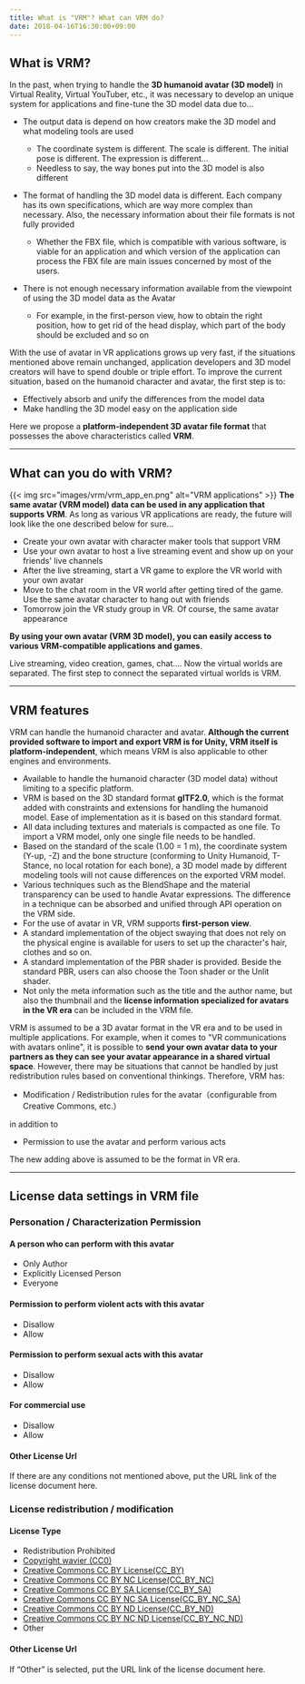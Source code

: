 ```yaml
---
title: What is "VRM"? What can VRM do?
date: 2018-04-16T16:30:00+09:00
---
```


## What is VRM?
In the past, when trying to handle the **3D humanoid avatar (3D model)** in Virtual Reality, Virtual YouTuber, etc., it was necessary to develop an unique system for applications and fine-tune the 3D model data due to...

* The output data is depend on how creators make the 3D model and what modeling tools are used
    * The coordinate system is different. The scale is different. The initial pose is different. The expression is different...
    * Needless to say, the way bones put into the 3D model is also different

* The format of handling the 3D model data is different. Each company has its own specifications, which are way more complex than necessary. Also, the necessary information about their file formats is not fully provided
    * Whether the FBX file, which is compatible with various software, is viable for an application and which version of the application can process the FBX file are main issues concerned by most of the users.

* There is not enough necessary information available from the viewpoint of using the 3D model data as the Avatar
	* For example, in the first-person view, how to obtain the right position, how to get rid of the head display, which part of the body should be excluded and so on

With the use of avatar in VR applications grows up very fast, if the situations mentioned above remain unchanged, application developers and 3D model creators will have to spend double or triple effort. To improve the current situation, based on the humanoid character and avatar, the first step is to:

* Effectively absorb and unify the differences from the model data
* Make handling the 3D model easy on the application side

Here we propose a **platform-independent 3D avatar file format** that possesses the above characteristics called **VRM**.

---
## What can you do with VRM?
{{< img src="images/vrm/vrm_app_en.png" alt="VRM applications" >}}
**The same avatar (VRM model) data can be used in any application that supports VRM**. As long as various VR applications are ready, the future will look like the one described below for sure...

* Create your own avatar with character maker tools that support VRM
* Use your own avatar to host a live streaming event and show up on your friends' live channels
* After the live streaming, start a VR game to explore the VR world with your own avatar 
* Move to the chat room in the VR world after getting tired of the game. Use the same avatar character to hang out with friends
* Tomorrow join the VR study group in VR. Of course, the same avatar appearance

**By using your own avatar (VRM 3D model), you can easily access to various VRM-compatible applications and games**.

Live streaming, video creation, games, chat.... Now the virtual worlds are separated. The first step to connect the separated virtual worlds is VRM.

---
## VRM features
VRM can handle the humanoid character and avatar. **Although the current provided software to import and export VRM is for Unity, VRM itself is platform-independent**, which means VRM is also applicable to other engines and environments.

* Available to handle the humanoid character (3D model data) without limiting to a specific platform.
* VRM is based on the 3D standard format **glTF2.0**, which is the format added with constraints and extensions for handling the humanoid model. Ease of implementation as it is based on this standard format.
* All data including textures and materials is compacted as one file. To import a VRM model, only one single file needs to be handled.
* Based on the standard of the scale (1.00 = 1 m), the coordinate system (Y-up, -Z) and the bone structure (conforming to Unity Humanoid, T-Stance, no local rotation for each bone), a 3D model made by different modeling tools will not cause differences on the exported VRM model.
* Various techniques such as the BlendShape and the material transparency can be used to handle Avatar expressions. The difference in a technique can be absorbed and unified through API operation on the VRM side.
* For the use of avatar in VR, VRM supports **first-person view**.
* A standard implementation of the object swaying that does not rely on the physical engine is available for users to set up the character's hair, clothes and so on.
* A standard implementation of the PBR shader is provided. Beside the standard PBR, users can also choose the Toon shader or the Unlit shader.
* Not only the meta information such as the title and the author name, but also the thumbnail and the **license information specialized for avatars in the VR era** can be included in the VRM file.

VRM is assumed to be a 3D avatar format in the VR era and to be used in multiple applications. For example, when it comes to "VR communications with avatars online", it is possible to **send your own avatar data to your partners as they can see your avatar appearance in a shared virtual space**. However, there may be situations that cannot be handled by just redistribution rules based on conventional thinkings. Therefore, VRM has:

* Modification / Redistribution rules for the avatar（configurable from Creative Commons, etc.）

in addition to

* Permission to use the avatar and perform various acts

The new adding above is assumed to be the format in VR era.

---
## License data settings in VRM file
### Personation / Characterization Permission
#### A person who can perform with this avatar
* Only Author
* Explicitly Licensed Person
* Everyone

#### Permission to perform violent acts with this avatar
* Disallow
* Allow

#### Permission to perform sexual acts with this avatar
* Disallow
* Allow

#### For commercial use
* Disallow
* Allow

#### Other License Url
If there are any conditions not mentioned above, put the URL link of the license document here.

### License redistribution / modification
#### License Type
* Redistribution Prohibited
* [Copyright wavier (CC0)](https://creativecommons.org/publicdomain/zero/1.0/deed.en)
* [Creative Commons CC BY License(CC_BY)](https://creativecommons.org/licenses/by/4.0/deed.en)
* [Creative Commons CC BY NC License(CC_BY_NC)](https://creativecommons.org/licenses/by-nc/4.0/deed.en)
* [Creative Commons CC BY SA License(CC_BY_SA)](https://creativecommons.org/licenses/by-sa/4.0/deed.en)
* [Creative Commons CC BY NC SA License(CC_BY_NC_SA)](https://creativecommons.org/licenses/by-nc-sa/4.0/deed.en)
* [Creative Commons CC BY ND License(CC_BY_ND)](https://creativecommons.org/licenses/by-nd/4.0/deed.en)
* [Creative Commons CC BY NC ND License(CC_BY_NC_ND)](https://creativecommons.org/licenses/by-nc-nd/4.0/deed.en)
* Other

#### Other License Url
If “Other” is selected, put the URL link of the license document here.